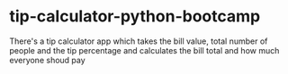 # tip-calculator-python-bootcamp
There's a tip calculator app which takes the bill value, total number of people and the tip percentage and calculates the bill total and how much everyone shoud pay
